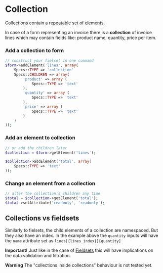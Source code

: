 # Collection

Collections contain a repeatable set of elements.

In case of a form representing an invoice there is a __collection__ of invoice lines which may contain fields like: product name, quantity, price per item.

### Add a collection to form

```php
// construct your fielset in one command
$form->addElement('lines', array(
	Specs::TYPE => 'collection'
	Specs::CHILDREN => array(
		'product' => array (
			Specs::TYPE => 'text'
		),
		'quantity' => array (
			Specs::TYPE => 'text'
		),
		'price' => array (
			Specs::TYPE => 'text'
		)
	)
));
```

### Add an element to collection

```php
// or add the children later
$collection = $form->getElement('lines');

$collection->addElement('total', array(
	Specs::TYPE => 'text'
));
```

### Change an element from a collection

```php
// alter the collection's children any time
$total = $collection->getElement('total');
$total->setAttribute('readonly', 'readonly');
```

## Collections vs fieldsets

Similarly to fielsets, the child elements of a collection are namespaced. But they also have an index. In the example above the `quantity` inputs will have the `name` attribute set as `lines[{lines_index}][quantity]`

**Important!** Just like in the case of [Fieldsets](Fieldset.md) this will have implications on the data validation and filtration.

**Warning** The "collections inside collections" behaviour is not tested yet.
